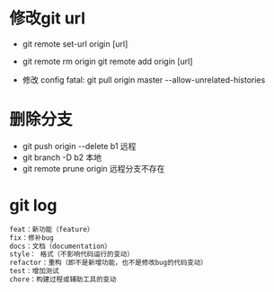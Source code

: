 # 修改git url

- git remote set-url origin [url]
- git remote rm origin
  git remote add origin [url]

- 修改 config
  fatal: git pull origin master --allow-unrelated-histories

# 删除分支

- git push origin --delete b1 远程
- git branch -D b2 本地
- git remote prune origin 远程分支不存在

# git log

```javascript
feat：新功能（feature）
fix：修补bug
docs：文档（documentation）
style： 格式（不影响代码运行的变动）
refactor：重构（即不是新增功能，也不是修改bug的代码变动）
test：增加测试
chore：构建过程或辅助工具的变动
```